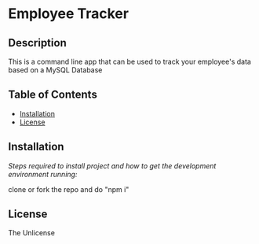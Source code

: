 # Employee Tracker

  
  
  ## Description 
  
  
  
  This is a command line app that can be used to track your employee's data based on a MySQL Database
  ## Table of Contents
  * [Installation](#installation)
  * [License](#license)
  
  ## Installation
  
  *Steps required to install project and how to get the development environment running:*
  
  clone or fork the repo and do "npm i"
  
  ## License
  
  The Unlicense
  